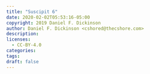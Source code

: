 ```yaml
---
title: "Suscipit 6"
date: 2020-02-02T05:53:16-05:00
copyright: 2019 Daniel F. Dickinson
author: Daniel F. Dickinson <cshored@thecshore.com>
description:
licenses:
  - CC-BY-4.0
categories:
tags:
draft: false
---
```

